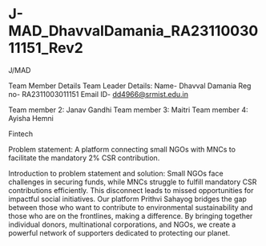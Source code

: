 # J-MAD_DhavvalDamania_RA2311003011151_Rev2

J/MAD

Team Member Details 
Team Leader Details: 
Name- Dhavval Damania 
Reg no- RA2311003011151 
Email ID- dd4966@srmist.edu.in

Team member 2: Janav Gandhi 
Team member 3: Maitri 
Team member 4: Ayisha Hemni

Fintech

Problem statement: 
A platform connecting small NGOs with MNCs to facilitate the mandatory 2% CSR contribution.

Introduction to problem statement and solution: 
Small NGOs face challenges in securing funds, while MNCs struggle to fulfill mandatory CSR contributions efficiently. This disconnect leads to missed opportunities for impactful social initiatives. Our platform Prithvi Sahayog bridges the gap between those who want to contribute to environmental sustainability and those who are on the frontlines, making a difference. By bringing together individual donors, multinational corporations, and NGOs, we create a powerful network of supporters dedicated to protecting our planet.

